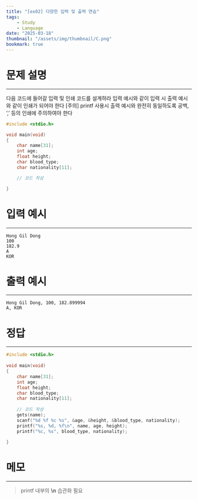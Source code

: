 ```yaml
---
title: "[ex02] 다양한 입력 및 출력 연습"
tags:
    - Study
    - Language
date: "2025-03-18"
thumbnail: "/assets/img/thumbnail/C.png"
bookmark: true
---
```

# 문제 설명
---
다음 코드에 들어갈 입력 및 인쇄 코드를 설계하라
입력 예시와 같이 입력 시 출력 예시와 같이 인쇄가 되어야 한다
[주의] printf 사용시 출력 예시와 완전히 동일하도록 공백, ‘,’ 등의 인쇄에 주의하여야 한다

```c
#include <stdio.h>

void main(void)
{
	char name[31];
	int age;
	float height;
	char blood_type;
	char nationality[11];

	// 코드 작성

}
```

# 입력 예시
---

```
Hong Gil Dong
100
182.9
A
KOR
```

# 출력 예시
---

```
Hong Gil Dong, 100, 182.899994
A, KOR
```

# 정답
---

```c
#include <stdio.h>
 
void main(void)
{
    char name[31];
    int age;
    float height;
    char blood_type;
    char nationality[11];
 
    // 코드 작성
    gets(name);
    scanf("%d %f %c %s", &age, &height, &blood_type, nationality);
    printf("%s, %d, %f\n", name, age, height);
    printf("%c, %s", blood_type, nationality);
 
}
```

# 메모
---
> printf 내부의 **\n** 습관화 필요